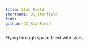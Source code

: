 ```yaml
---
title: Star Field
shortname: 01_starfield
link:
github: CC_StarField
---
```

<script src="../assets/CodingChallenges/CC_StarField/sketch.js"></script>
<script src="../assets/CodingChallenges/CC_StarField/star.js"></script>

Flying through space filled with stars.

<div id="sketch-holder">
</div>
